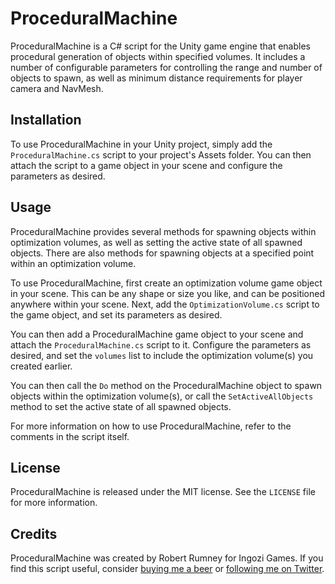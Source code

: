 # ProceduralMachine

ProceduralMachine is a C# script for the Unity game engine that enables procedural generation of objects within specified volumes. It includes a number of configurable parameters for controlling the range and number of objects to spawn, as well as minimum distance requirements for player camera and NavMesh.

## Installation

To use ProceduralMachine in your Unity project, simply add the `ProceduralMachine.cs` script to your project's Assets folder. You can then attach the script to a game object in your scene and configure the parameters as desired.

## Usage

ProceduralMachine provides several methods for spawning objects within optimization volumes, as well as setting the active state of all spawned objects. There are also methods for spawning objects at a specified point within an optimization volume.

To use ProceduralMachine, first create an optimization volume game object in your scene. This can be any shape or size you like, and can be positioned anywhere within your scene. Next, add the `OptimizationVolume.cs` script to the game object, and set its parameters as desired.

You can then add a ProceduralMachine game object to your scene and attach the `ProceduralMachine.cs` script to it. Configure the parameters as desired, and set the `volumes` list to include the optimization volume(s) you created earlier.

You can then call the `Do` method on the ProceduralMachine object to spawn objects within the optimization volume(s), or call the `SetActiveAllObjects` method to set the active state of all spawned objects.

For more information on how to use ProceduralMachine, refer to the comments in the script itself.

## License

ProceduralMachine is released under the MIT license. See the `LICENSE` file for more information.

## Credits

ProceduralMachine was created by Robert Rumney for Ingozi Games. If you find this script useful, consider [buying me a beer](https://www.buymeacoffee.com/rumnizzle) or [following me on Twitter](https://twitter.com/rumnizzle).
